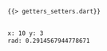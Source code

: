 <!--
title: Getters and Setters
-->

<pre>
<code class="hljs dart">{{> getters_setters.dart}}
</code>
</pre>

```bash
x: 10 y: 3
rad: 0.2914567944778671
```

